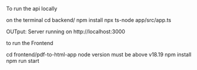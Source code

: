 To run the api locally

on the terminal
cd backend/
npm install
npx ts-node app/src/app.ts

OUTput:
Server running on http://localhost:3000

to run the Frontend

cd frontend/pdf-to-html-app
node version must be above v18.19
npm install
npm run start

